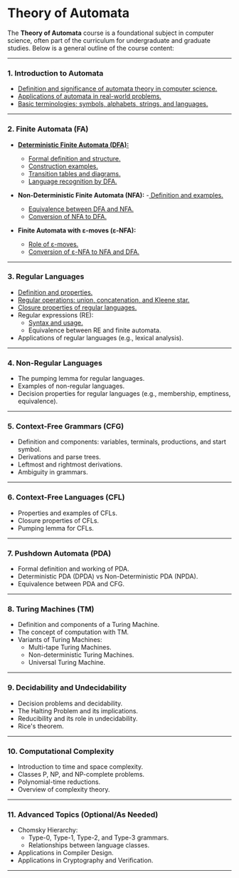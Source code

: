 # Theory of Automata

The **Theory of Automata** course is a foundational subject in computer science, often part of the curriculum for undergraduate and graduate studies. Below is a general outline of the course content:

---

### **1. Introduction to Automata**
- [Definition and significance of automata theory in computer science.](https://github.com/aw-junaid/Computer-Science/blob/main/Theory%20of%20Automata/theory%20of%20automata/course/Definition%20and%20significance%20of%20automata%20theory%20in%20computer%20science.md)
- [Applications of automata in real-world problems.](https://github.com/aw-junaid/Computer-Science/blob/main/Theory%20of%20Automata/theory%20of%20automata/course/Applications%20of%20automata%20in%20real-world%20problems.md)
- [Basic terminologies: symbols, alphabets, strings, and languages.](https://github.com/aw-junaid/Computer-Science/blob/main/Theory%20of%20Automata/theory%20of%20automata/course/Basic%20terminologies%3A%20symbols%2C%20alphabets%2C%20strings%2C%20and%20languages.md)

---

### **2. Finite Automata (FA)**
- [**Deterministic Finite Automata (DFA):**](https://github.com/aw-junaid/Computer-Science/blob/main/Theory%20of%20Automata/theory%20of%20automata/course/Deterministic%20Finite%20Automata%20(DFA).md)
  - [Formal definition and structure.](https://github.com/aw-junaid/Computer-Science/blob/main/Theory%20of%20Automata/theory%20of%20automata/course/Formal%20definition%20and%20structure.md)
  - [Construction examples.](https://github.com/aw-junaid/Computer-Science/blob/main/Theory%20of%20Automata/theory%20of%20automata/course/Construction%20examples.md)
  - [Transition tables and diagrams.](https://github.com/aw-junaid/Computer-Science/blob/main/Theory%20of%20Automata/theory%20of%20automata/course/Transition%20tables%20and%20diagrams.md)
  - [Language recognition by DFA.](https://github.com/aw-junaid/Computer-Science/blob/main/Theory%20of%20Automata/theory%20of%20automata/course/Language%20recognition%20by%20DFA.md)

- **Non-Deterministic Finite Automata (NFA):**
  -[ Definition and examples.](https://github.com/aw-junaid/Computer-Science/blob/main/Theory%20of%20Automata/theory%20of%20automata/course/Definition%20and%20examples.md)
  - [Equivalence between DFA and NFA.](https://github.com/aw-junaid/Computer-Science/blob/main/Theory%20of%20Automata/theory%20of%20automata/course/Equivalence%20between%20DFA%20and%20NFA.md)
  - [Conversion of NFA to DFA.](https://github.com/aw-junaid/Computer-Science/blob/main/Theory%20of%20Automata/theory%20of%20automata/course/Conversion%20of%20NFA%20to%20DFA.md)

- **Finite Automata with ε-moves (ε-NFA):**
  - [Role of ε-moves.](https://github.com/aw-junaid/Computer-Science/blob/main/Theory%20of%20Automata/theory%20of%20automata/course/Role%20of%20%CE%B5-moves.md)
  - [Conversion of ε-NFA to NFA and DFA.](https://github.com/aw-junaid/Computer-Science/blob/main/Theory%20of%20Automata/theory%20of%20automata/course/Conversion%20of%20%CE%B5-NFA%20to%20NFA%20and%20DFA.md)

---

### **3. Regular Languages**
- [Definition and properties.](https://github.com/aw-junaid/Computer-Science/blob/main/Theory%20of%20Automata/theory%20of%20automata/course/Definition%20and%20properties.md)
- [Regular operations: union, concatenation, and Kleene star.](https://github.com/aw-junaid/Computer-Science/blob/main/Theory%20of%20Automata/theory%20of%20automata/course/Regular%20operations%3A%20union%2C%20concatenation%2C%20and%20Kleene%20star.md)
- [Closure properties of regular languages.](https://github.com/aw-junaid/Computer-Science/blob/main/Theory%20of%20Automata/theory%20of%20automata/course/Closure%20properties%20of%20regular%20languages.md)
- Regular expressions (RE):
  - [Syntax and usage.](https://github.com/aw-junaid/Computer-Science/blob/main/Theory%20of%20Automata/theory%20of%20automata/course/Syntax%20and%20usage.md)
  - Equivalence between RE and finite automata.
- Applications of regular languages (e.g., lexical analysis).

---

### **4. Non-Regular Languages**
- The pumping lemma for regular languages.
- Examples of non-regular languages.
- Decision properties for regular languages (e.g., membership, emptiness, equivalence).

---

### **5. Context-Free Grammars (CFG)**
- Definition and components: variables, terminals, productions, and start symbol.
- Derivations and parse trees.
- Leftmost and rightmost derivations.
- Ambiguity in grammars.

---

### **6. Context-Free Languages (CFL)**
- Properties and examples of CFLs.
- Closure properties of CFLs.
- Pumping lemma for CFLs.

---

### **7. Pushdown Automata (PDA)**
- Formal definition and working of PDA.
- Deterministic PDA (DPDA) vs Non-Deterministic PDA (NPDA).
- Equivalence between PDA and CFG.

---

### **8. Turing Machines (TM)**
- Definition and components of a Turing Machine.
- The concept of computation with TM.
- Variants of Turing Machines:
  - Multi-tape Turing Machines.
  - Non-deterministic Turing Machines.
  - Universal Turing Machine.

---

### **9. Decidability and Undecidability**
- Decision problems and decidability.
- The Halting Problem and its implications.
- Reducibility and its role in undecidability.
- Rice's theorem.

---

### **10. Computational Complexity**
- Introduction to time and space complexity.
- Classes P, NP, and NP-complete problems.
- Polynomial-time reductions.
- Overview of complexity theory.

---

### **11. Advanced Topics (Optional/As Needed)**
- Chomsky Hierarchy:
  - Type-0, Type-1, Type-2, and Type-3 grammars.
  - Relationships between language classes.
- Applications in Compiler Design.
- Applications in Cryptography and Verification.

---
